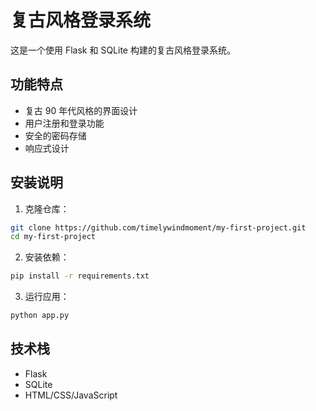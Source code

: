 # 复古风格登录系统

这是一个使用 Flask 和 SQLite 构建的复古风格登录系统。

## 功能特点

- 复古 90 年代风格的界面设计
- 用户注册和登录功能
- 安全的密码存储
- 响应式设计

## 安装说明

1. 克隆仓库：
```bash
git clone https://github.com/timelywindmoment/my-first-project.git
cd my-first-project
```

2. 安装依赖：
```bash
pip install -r requirements.txt
```

3. 运行应用：
```bash
python app.py
```

## 技术栈

- Flask
- SQLite
- HTML/CSS/JavaScript
